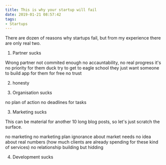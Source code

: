 ```yaml
---
title: This is why your startup will fail
date: 2019-01-21 08:57:42
tags:
- Startups
---
```


There are dozen of reasons why startups fail, but from my experience there are only real two.

<!-- more -->

1. Partner sucks

Wrong partner
not commited enough
no accauntability, no real progress
it's no priority for them
duck try to get to eagle school
they just want someone to build app for them for free
no trust



2. honesty



2. Organisation sucks

no plan of action
no deadlines for tasks

3. Marketing sucks

This can be material for another 10 long blog posts, so let's just scratch the surface.

no marketing
no marketing plan
ignorance about market needs
no idea about real numbers (how much clients are already spending for these kind of services)
no relationship building but hidding

4. Development sucks
